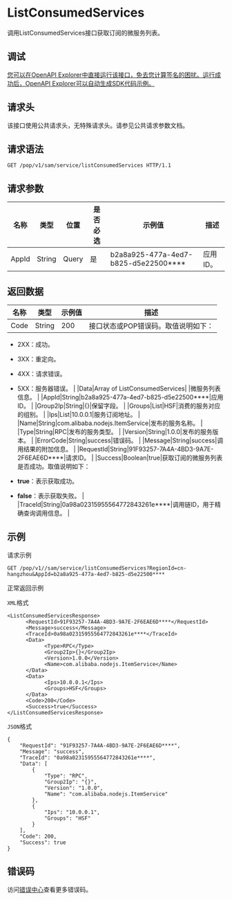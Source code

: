 # ListConsumedServices

调用ListConsumedServices接口获取订阅的微服务列表。

## 调试

[您可以在OpenAPI Explorer中直接运行该接口，免去您计算签名的困扰。运行成功后，OpenAPI Explorer可以自动生成SDK代码示例。](https://api.aliyun.com/#product=sae&api=ListConsumedServices&type=ROA&version=2019-05-06)

## 请求头

该接口使用公共请求头，无特殊请求头。请参见公共请求参数文档。

## 请求语法

```
GET /pop/v1/sam/service/listConsumedServices HTTP/1.1
```

## 请求参数

|名称|类型|位置|是否必选|示例值|描述|
|--|--|--|----|---|--|
|AppId|String|Query|是|b2a8a925-477a-4ed7-b825-d5e22500\*\*\*\*|应用ID。 |

## 返回数据

|名称|类型|示例值|描述|
|--|--|---|--|
|Code|String|200|接口状态或POP错误码。取值说明如下：

 -   2XX：成功。
-   3XX：重定向。
-   4XX：请求错误。
-   5XX：服务器错误。 |
|Data|Array of ListConsumedServices| |微服务列表信息。 |
|AppId|String|b2a8a925-477a-4ed7-b825-d5e22500\*\*\*\*|应用ID。 |
|Group2Ip|String|\{\}|保留字段。 |
|Groups|List|HSF|消费的服务对应的组别。 |
|Ips|List|10.0.0.1|服务订阅地址。 |
|Name|String|com.alibaba.nodejs.ItemService|发布的服务名称。 |
|Type|String|RPC|发布的服务类型。 |
|Version|String|1.0.0|发布的服务版本。 |
|ErrorCode|String|success|错误码。 |
|Message|String|success|调用结果的附加信息。 |
|RequestId|String|91F93257-7A4A-4BD3-9A7E-2F6EAE6D\*\*\*\*|请求ID。 |
|Success|Boolean|true|获取订阅的微服务列表是否成功。取值说明如下：

 -   **true**：表示获取成功。
-   **false**：表示获取失败。 |
|TraceId|String|0a98a02315955564772843261e\*\*\*\*|调用链ID，用于精确查询调用信息。 |

## 示例

请求示例

```
GET /pop/v1//sam/service/listConsumedServices?RegionId=cn-hangzhou&AppId=b2a8a925-477a-4ed7-b825-d5e22500****
```

正常返回示例

`XML`格式

```
<ListConsumedServicesResponse>
      <RequestId>91F93257-7A4A-4BD3-9A7E-2F6EAE6D****</RequestId>
      <Message>success</Message>
      <TraceId>0a98a02315955564772843261e****</TraceId>
      <Data>
            <Type>RPC</Type>
            <Group2Ip>{}</Group2Ip>
            <Version>1.0.0</Version>
            <Name>com.alibaba.nodejs.ItemService</Name>
      </Data>
      <Data>
            <Ips>10.0.0.1</Ips>
            <Groups>HSF</Groups>
      </Data>
      <Code>200</Code>
      <Success>true</Success>
</ListConsumedServicesResponse>
```

`JSON`格式

```
{
    "RequestId": "91F93257-7A4A-4BD3-9A7E-2F6EAE6D****",
    "Message": "success",
    "TraceId": "0a98a02315955564772843261e****",
    "Data": [
        {
            "Type": "RPC",
            "Group2Ip": "{}",
            "Version": "1.0.0",
            "Name": "com.alibaba.nodejs.ItemService"
        },
        {
            "Ips": "10.0.0.1",
            "Groups": "HSF"
        }
    ],
    "Code": 200,
    "Success": true
}
```

## 错误码

访问[错误中心](https://error-center.aliyun.com/status/product/sae)查看更多错误码。

